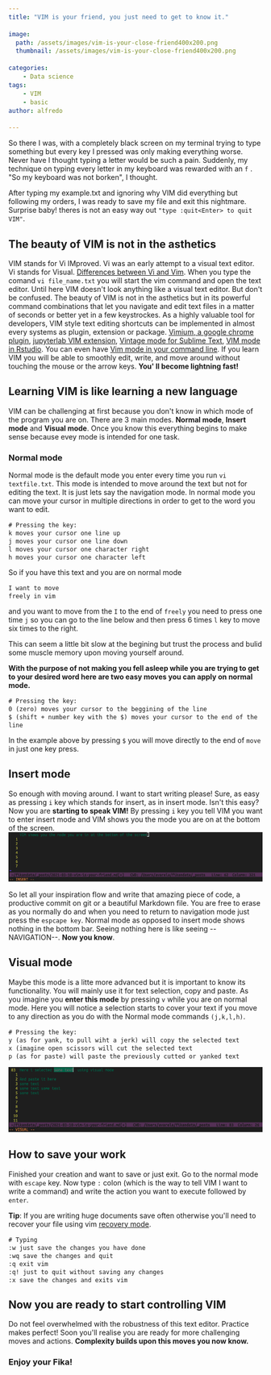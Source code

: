 ```yaml
---
title: "VIM is your friend, you just need to get to know it."

image: 
  path: /assets/images/vim-is-your-close-friend400x200.png
  thumbnail: /assets/images/vim-is-your-close-friend400x200.png

categories:
    - Data science 
tags:
    - VIM 
    - basic 
author: alfredo 

---
```


So there I was, with a completely black screen on my terminal trying to type something but every key I pressed was only making everything worse. Never have I thought typing a letter would be such a pain. 
Suddenly, my technique on typing every letter in my keyboard was rewarded with an `f` . "So my keyboard was not borken", I thought.

After typing my example.txt and ignoring why VIM did everything but following my orders, I was ready to save my file and exit this nightmare. Surprise baby! theres is not an easy way out `"type :quit<Enter> to quit VIM"`. 

## The beauty of VIM is not in the asthetics

VIM stands for Vi IMproved. Vi was an early attempt to a visual text editor. Vi stands for Visual. [Differences between Vi and Vim](https://www.shell-tips.com/linux/vi-vs-vim/). When you type the comand `vi file_name.txt` you will start the vim command and open the text editor. Until here VIM doesn't look anything like a visual text editor. But don't be confused. The beauty of VIM is not in the asthetics but in its powerful command combinations that let you navigate and edit text files in a
matter of seconds or better yet in a few keystrockes. As a highly valuable tool for developers, VIM style text editing shortcuts can be implemented in almost every systems as plugin, extension or package. [Vimium, a google chrome plugin](https://chrome.google.com/webstore/detail/vimium/dbepggeogbaibhgnhhndojpepiihcmeb), [jupyterlab VIM extension](https://pypi.org/project/jupyterlab-vim/), [Vintage mode for Sublime Text](https://www.sublimetext.com/docs/3/vintage.html), [VIM mode in
Rstudio](https://blog.rstudio.com/2015/02/23/rstudio-0-99-preview-vim-mode-improvements/). You can even have [Vim mode in your command line](https://blog.sanctum.geek.nz/vi-mode-in-bash/).  If you learn VIM you will be able to smoothly edit, write, and move around without touching the mouse or the arrow keys. **You' ll become lightning fast!**


## Learning VIM is like learning a new language 

VIM can be challenging at first because you don't know in which mode of the program you are on. There are 3 main modes. **Normal mode**, **Insert mode** and **Visual mode**.  Once you know this everything begins to make sense because evey mode is intended for one task.

### Normal mode 

Normal mode is the default mode you enter every time you run `vi textfile.txt`. This mode is intended to move around the text but not for editing the text.  It is just lets say the navigation mode. 
In normal mode you can move your cursor in multiple directions in order to get to the word you want to edit. 

```
# Pressing the key:
k moves your cursor one line up 
j moves your cursor one line down 
l moves your cursor one character right 
h moves your cursor one character left
```

So if you have this text and you are on normal mode

```
I want to move
freely in vim 
```
and you want to move from the `I` to the end of `freely`  you need to press one time `j` so you can go to the line below and then press 6 times `l` key to move six times to the right. 

This can seem a little bit slow at the begining but trust the process and bulid some muscle memory upon moving yourself around. 

**With the purpose of not making you fell asleep while you are trying to get to your desired word here are two easy moves you can apply on normal mode.** 

```
# Pressing the key:
0 (zero) moves your cursor to the beggining of the line
$ (shift + number key with the $) moves your cursor to the end of the line 
```
In the example above by pressing `$` you will move directly to the end of `move` in just one key press. 


## Insert mode 

So enough with moving around. I want to start writing please! Sure, as easy as pressing `i` key which stands for insert, as in insert mode. Isn't this easy? Now you are **starting to speak VIM!** By pressing `i` key you tell VIM you want to enter insert mode and VIM shows you the mode you are on at the bottom of the screen.
![VIM shows you the mode](/assets/images/vim-shows-the-mode.png)


So let all your inspiration flow and write that amazing piece of code, a productive commit on git or a beautiful Markdown file. You are free to erase as you normally do and when you need to return to navigation mode just press the `espcape key`. 
Normal mode as opposed to insert mode shows nothing in the bottom bar. Seeing nothing here is like seeing -- NAVIGATION--. **Now you know**. 


## Visual mode 

Maybe this mode is a litte more advanced but it is important to know its functionality. You will mainly use it for text selection, copy and paste.  As you imagine you **enter this mode** by pressing `v` while you are on normal mode. Here you will notice a selection starts to cover your text if you move to any direction as you do with the Normal mode commands `(j,k,l,h)`. 

```
# Pressing the key:
y (as for yank, to pull wiht a jerk) will copy the selected text 
x (imagine open scissors will cut the selected text
p (as for paste) will paste the previously cutted or yanked text 
```
![VIM visual mode](/assets/images/vim-visual-mode.png)

## How to save your work 

Finished your creation and want to save or just exit. Go to the normal mode with `escape` key. Now type `:` colon (which is the way to tell VIM I want to write a command)  and write the action you want to execute followed by `enter`. 

**Tip**: If you are writing huge documents save often otherwise you'll need to recover your file using vim [recovery mode](https://vim.fandom.com/wiki/Recovering_files).  

```
# Typing
:w just save the changes you have done 
:wq save the changes and quit 
:q exit vim 
:q! just to quit without saving any changes 
:x save the changes and exits vim 
```



## Now you are ready to start controlling VIM 

Do not feel overwhelmed with the robustness of this text editor. Practice makes perfect! Soon you'll realise you are ready for more challenging moves and actions. **Complexity builds upon this moves you now know.**  



### **Enjoy your Fika!**





